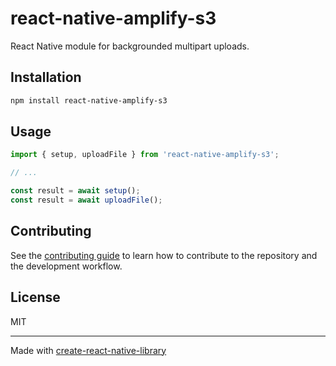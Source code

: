 # react-native-amplify-s3

React Native module for backgrounded multipart uploads.

## Installation

```sh
npm install react-native-amplify-s3
```

## Usage

```js
import { setup, uploadFile } from 'react-native-amplify-s3';

// ...

const result = await setup();
const result = await uploadFile();
```

## Contributing

See the [contributing guide](CONTRIBUTING.md) to learn how to contribute to the repository and the development workflow.

## License

MIT

---

Made with [create-react-native-library](https://github.com/callstack/react-native-builder-bob)
